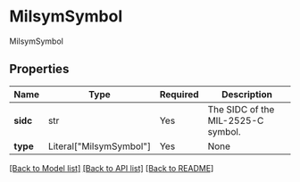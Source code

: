 # MilsymSymbol

MilsymSymbol

## Properties
| Name | Type | Required | Description |
| ------------ | ------------- | ------------- | ------------- |
**sidc** | str | Yes | The SIDC of the MIL-2525-C symbol.  |
**type** | Literal["MilsymSymbol"] | Yes | None |


[[Back to Model list]](../../../../README.md#models-v1-link) [[Back to API list]](../../../../README.md#apis-v1-link) [[Back to README]](../../../../README.md)
